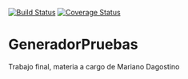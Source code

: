 [![Build Status](https://travis-ci.org/Ignaciopetru/GeneradorPruebas.svg?branch=master)](https://travis-ci.org/Ignaciopetru/GeneradorPruebas)
[![Coverage Status](https://coveralls.io/repos/github/Ignaciopetru/GeneradorPruebas/badge.svg?branch=master)](https://coveralls.io/github/Ignaciopetru/GeneradorPruebas?branch=master)

# GeneradorPruebas
Trabajo final, materia a cargo de Mariano Dagostino
